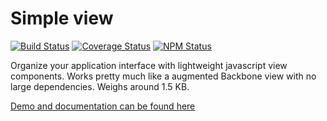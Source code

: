 # Simple view
[![Build Status](https://travis-ci.org/dbrekalo/simpleView.svg?branch=master)](https://travis-ci.org/dbrekalo/simpleView)
[![Coverage Status](https://coveralls.io/repos/github/dbrekalo/simpleView/badge.svg?branch=master)](https://coveralls.io/github/dbrekalo/simpleView?branch=master)
[![NPM Status](https://img.shields.io/npm/v/jquery-simple-view.svg?style=flat-square)](https://www.npmjs.com/package/jquery-simple-view)

Organize your application interface with lightweight javascript view components.
Works pretty much like a augmented Backbone view with no large dependencies.
Weighs around 1.5 KB.

[Demo and documentation can be found here](http://dbrekalo.github.io/simpleView/)
